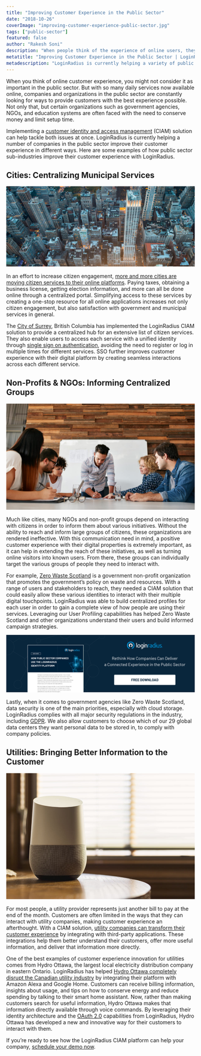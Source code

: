 ```yaml
---
title: "Improving Customer Experience in the Public Sector"
date: "2018-10-26"
coverImage: "improving-customer-experience-public-sector.jpg"
tags: ["public-sector"]
featured: false 
author: "Rakesh Soni" 
description: "When people think of the experience of online users, they will not consider it relevant in the public sector. LoginRadius is currently helping a variety of public sector organisations enhance their customer service in various ways."
metatitle: "Improving Customer Experience in the Public Sector | LoginRadius"
metadescription: "LoginRadius is currently helping a variety of public sector organisations enhance their customer service in various ways."
---
```


When you think of online customer experience, you might not consider it as important in the public sector. But with so many daily services now available online, companies and organizations in the public sector are constantly looking for ways to provide customers with the best experience possible. Not only that, but certain organizations such as government agencies, NGOs, and education systems are often faced with the need to conserve money and limit setup time.

Implementing a [customer identity and access management](https://www.loginradius.com/blog/2019/06/customer-identity-and-access-management) (CIAM) solution can help tackle both issues at once. LoginRadius is currently helping a number of companies in the public sector improve their customer experience in different ways. Here are some examples of how public sector sub-industries improve their customer experience with LoginRadius.

## Cities: Centralizing Municipal Services

![](imgae-1.jpeg)

In an effort to increase citizen engagement, [more and more cities are moving citizen services to their online platforms](https://www.loginradius.com/resource/how-cities-use-loginradius-identity-platform/). Paying taxes, obtaining a business license, getting election information, and more can all be done online through a centralized portal. Simplifying access to these services by creating a one-stop resource for all online applications increases not only citizen engagement, but also satisfaction with government and municipal services in general.

The [City of Surrey](https://my.surrey.ca/), British Columbia has implemented the LoginRadius CIAM solution to provide a centralized hub for an extensive list of citizen services. They also enable users to access each service with a unified identity through [single sign on authentication](https://www.loginradius.com/single-sign-on-overview/), avoiding the need to register or log in multiple times for different services. SSO further improves customer experience with their digital platform by creating seamless interactions across each different service.

## Non-Profits & NGOs: Informing Centralized Groups

![](image-2.jpeg)

Much like cities, many NGOs and non-profit groups depend on interacting with citizens in order to inform them about various initiatives. Without the ability to reach and inform large groups of citizens, these organizations are rendered ineffective. With this communication need in mind, a positive customer experience with their digital properties is extremely important, as it can help in extending the reach of these initiatives, as well as turning online visitors into known users. From there, these groups can individually target the various groups of people they need to interact with.

For example, [Zero Waste Scotland](https://www.youtube.com/watch?v=_11VIYMZh2g&list=PL3PS687CKFEFv2nlnk6NKrmbg4_zwBImw&index=3) is a government non-profit organization that promotes the government’s policy on waste and resources. With a range of users and stakeholders to reach, they needed a CIAM solution that could easily allow these various identities to interact with their multiple digital touchpoints. LoginRadius was able to build centralized profiles for each user in order to gain a complete view of how people are using their services. Leveraging our User Profiling capabilities has helped Zero Waste Scotland and other organizations understand their users and build informed campaign strategies.

[![public-sector](public-sector.png)](https://www.loginradius.com/resource/how-public-sector-companies-use-the-loginradius-identity-platform/)

Lastly, when it comes to government agencies like Zero Waste Scotland, data security is one of the main priorities, especially with cloud storage. LoginRadius complies with all major security regulations in the industry, including [GDPR](https://www.loginradius.com/resource/loginradius-and-gdpr-compliance/). We also allow customers to choose which of our 29 global data centers they want personal data to be stored in, to comply with company policies.

## Utilities: Bringing Better Information to the Customer

![](image-3.jpg)

For most people, a utility provider represents just another bill to pay at the end of the month. Customers are often limited in the ways that they can interact with utility companies, making customer experience an afterthought. With a CIAM solution, [utility companies can transform their customer experience](https://www.loginradius.com/resource/how-utility-companies-use-loginradius-identity-solution/) by integrating with third-party applications. These integrations help them better understand their customers, offer more useful information, and deliver that information more directly.

One of the best examples of customer experience innovation for utilities comes from Hydro Ottawa, the largest local electricity distribution company in eastern Ontario. LoginRadius has helped [Hydro Ottawa completely disrupt the Canadian utility industry](https://www.loginradius.com/blog/2018/10/customer-spotlight-hydro-ottawa/) by integrating their platform with Amazon Alexa and Google Home. Customers can receive billing information, insights about usage, and tips on how to conserve energy and reduce spending by talking to their smart home assistant. Now, rather than making customers search for useful information, Hydro Ottawa makes that information directly available through voice commands. By leveraging their identity architecture and the [OAuth 2.0](https://www.loginradius.com/federation/) capabilities from LoginRadius, Hydro Ottawa has developed a new and innovative way for their customers to interact with them.

If you’re ready to see how the LoginRadius CIAM platform can help your company, [schedule your demo now](https://www.loginradius.com/schedule-demo/).
